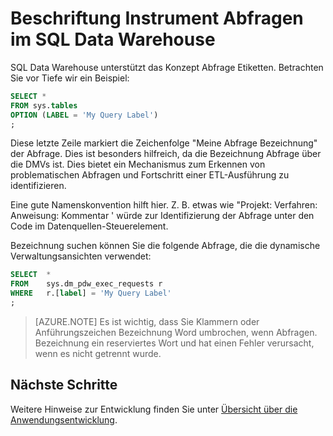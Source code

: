 <properties
   pageTitle="Verwenden Sie Etiketten Instrument Abfragen im SQL Data Warehouse | Microsoft Azure"
   description="Tipps zur Verwendung von Etiketten Instrument Abfragen in Azure SQL Data Warehouse Lösungen."
   services="sql-data-warehouse"
   documentationCenter="NA"
   authors="jrowlandjones"
   manager="barbkess"
   editor=""/>

<tags
   ms.service="sql-data-warehouse"
   ms.devlang="NA"
   ms.topic="article"
   ms.tgt_pltfrm="NA"
   ms.workload="data-services"
   ms.date="06/14/2016"
   ms.author="jrj;barbkess;sonyama"/>

# <a name="use-labels-to-instrument-queries-in-sql-data-warehouse"></a>Beschriftung Instrument Abfragen im SQL Data Warehouse
SQL Data Warehouse unterstützt das Konzept Abfrage Etiketten. Betrachten Sie vor Tiefe wir ein Beispiel:

```sql
SELECT *
FROM sys.tables
OPTION (LABEL = 'My Query Label')
;
```

Diese letzte Zeile markiert die Zeichenfolge "Meine Abfrage Bezeichnung" der Abfrage. Dies ist besonders hilfreich, da die Bezeichnung Abfrage über die DMVs ist. Dies bietet ein Mechanismus zum Erkennen von problematischen Abfragen und Fortschritt einer ETL-Ausführung zu identifizieren.

Eine gute Namenskonvention hilft hier. Z. B. etwas wie "Projekt: Verfahren: Anweisung: Kommentar ' würde zur Identifizierung der Abfrage unter den Code im Datenquellen-Steuerelement.

Bezeichnung suchen können Sie die folgende Abfrage, die die dynamische Verwaltungsansichten verwendet:

```sql
SELECT  *
FROM    sys.dm_pdw_exec_requests r
WHERE   r.[label] = 'My Query Label'
;
```

> [AZURE.NOTE] Es ist wichtig, dass Sie Klammern oder Anführungszeichen Bezeichnung Word umbrochen, wenn Abfragen. Bezeichnung ein reserviertes Wort und hat einen Fehler verursacht, wenn es nicht getrennt wurde.


## <a name="next-steps"></a>Nächste Schritte
Weitere Hinweise zur Entwicklung finden Sie unter [Übersicht über die Anwendungsentwicklung][].

<!--Image references-->

<!--Article references-->
[Übersicht über die Anwendungsentwicklung]: sql-data-warehouse-overview-develop.md

<!--MSDN references-->

<!--Other Web references-->
